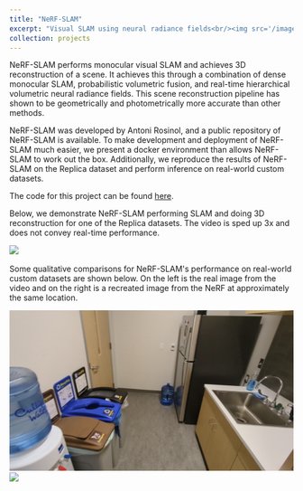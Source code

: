 ```yaml
---
title: "NeRF-SLAM"
excerpt: "Visual SLAM using neural radiance fields<br/><img src='/images/500x300.png'>"
collection: projects
---
```


NeRF-SLAM performs monocular visual SLAM and achieves 3D reconstruction of a scene. It achieves this through a combination of dense monocular SLAM, probabilistic volumetric fusion, and real-time hierarchical volumetric neural radiance fields. This scene reconstruction pipeline has shown to be geometrically and photometrically more accurate than other methods.

NeRF-SLAM was developed by Antoni Rosinol, and a public repository of NeRF-SLAM is available. To make development and deployment of NeRF-SLAM much easier, we present a docker environment than allows NeRF-SLAM to work out the box. Additionally, we reproduce the results of NeRF-SLAM on the Replica dataset and perform inference on real-world custom datasets.

The code for this project can be found [here](https://github.com/sarveshmayil/NeRF-SLAM-docker).


Below, we demonstrate NeRF-SLAM performing SLAM and doing 3D reconstruction for one of the Replica datasets. The video is sped up 3x and does not convey real-time performance.

<img src="/images/room0-building-nerf.gif" />


Some qualitative comparisons for NeRF-SLAM's performance on real-world custom datasets are shown below. On the left is the real image from the video and on the right is a recreated image from the NeRF at approximately the same location.

<img src="/images/kitchen_real_2.jpg" /> <img src="/images/kitchen_ours_2.jpg" />